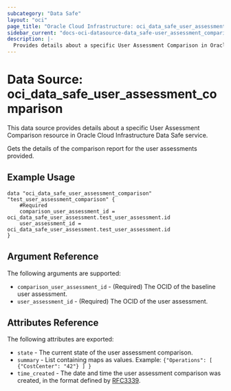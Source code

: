 ```yaml
---
subcategory: "Data Safe"
layout: "oci"
page_title: "Oracle Cloud Infrastructure: oci_data_safe_user_assessment_comparison"
sidebar_current: "docs-oci-datasource-data_safe-user_assessment_comparison"
description: |-
  Provides details about a specific User Assessment Comparison in Oracle Cloud Infrastructure Data Safe service
---
```


# Data Source: oci_data_safe_user_assessment_comparison
This data source provides details about a specific User Assessment Comparison resource in Oracle Cloud Infrastructure Data Safe service.

Gets the details of the comparison report for the user assessments provided.

## Example Usage

```hcl
data "oci_data_safe_user_assessment_comparison" "test_user_assessment_comparison" {
	#Required
	comparison_user_assessment_id = oci_data_safe_user_assessment.test_user_assessment.id
	user_assessment_id = oci_data_safe_user_assessment.test_user_assessment.id
}
```

## Argument Reference

The following arguments are supported:

* `comparison_user_assessment_id` - (Required) The OCID of the baseline user assessment.
* `user_assessment_id` - (Required) The OCID of the user assessment.


## Attributes Reference

The following attributes are exported:

* `state` - The current state of the user assessment comparison.
* `summary` - List containing maps as values. Example: `{"Operations": [ {"CostCenter": "42"} ] }` 
* `time_created` - The date and time the user assessment comparison was created, in the format defined by [RFC3339](https://tools.ietf.org/html/rfc3339).

